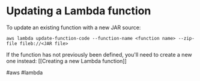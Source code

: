 # Updating a Lambda function
To update an existing function with a new JAR source:

`aws lambda update-function-code --function-name <function name> --zip-file fileb://<JAR file>`

If the function has not previously been defined, you'll need to create a new one instead: [[Creating a new Lambda function]] 

#aws #lambda